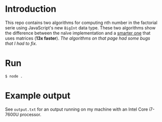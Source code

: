 # Introduction

This repo contains two algorithms for computing nth number in the factorial serie using JavaScript's new `BigInt` data type.
These two algorithms show the difference between the naïve implementation and a
[smarter one](http://raganwald.com/2015/12/20/an-es6-program-to-compute-fibonacci.html) that uses matrices (**13x faster**).
_The algorithms on that page had some bugs that I had to fix._

# Run

`$ node .`

# Example output

See `output.txt` for an output running on my machine with an Intel Core i7-7600U processor.
